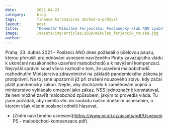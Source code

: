 ```yaml
---
date:         2021-04-23
category:     blog
tags:         finance koronavirus obchod-a-průmysl
layout:       post
title:        "Komentář Mikuláše Ferjenčíka: Poslanecký klub ANO vyobstruoval hlasování o usnesení, které zavazuje vládu k otevření maloobchodu"
image:        /assets/img/articles/2020/mikulas_ferjencik_rouska.jpg
author:       
---
```



Praha, 23. dubna 2021 – Poslanci ANO dnes požádali o účelovou pauzu, kterou přerušili projednávání usnesení navrženého Piráty zavazujícího vládu k ukončení nezákonného uzavření maloobchodů a k navýšení kompenzací. Nejvyšší správní soud včera rozhodl o tom, že uzavření maloobchodů rozhodnutím Ministerstva zdravotnictví na základě pandemického zákona je protiprávní. Na to jsme upozornili již při zrušení nouzového stavu, kdy začal platit pandemický zákon. Nejde, aby docházelo k zaměňování pojmů a ministerstvo vykládalo omezení jako zákaz. NSS jednoznačně konstatoval, že není možné zavřít maloobchod způsobem, jakým to provedla vláda. Tu jsme požádali, aby uvedla věc do souladu naším dnešním usnesením, o kterém však vládní poslanci odmítli hlasovat.


* [Znění navrženého usnesení](https://www.pirati.cz/assets/pdf/Usnesení PS - maloobchod-kompenzace.pdf).
